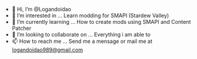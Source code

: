 - 👋 Hi, I’m @Logandoidao
- 👀 I’m interested in ...
    Learn modding for SMAPI (Stardew Valley)
- 🌱 I’m currently learning ...
    How to create mods using SMAPI and Content Patcher
- 💞️ I’m looking to collaborate on ...
    Everything i am able to
- 📫 How to reach me ...
    Send me a mensage or mail me at logandoidao989@gmail.com

